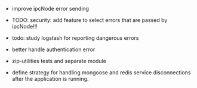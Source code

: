 - improve ipcNode error sending
- TODO: security: add feature to select errors that are passed by ipcNode!!!
- todo: study logstash for reporting dangerous errors

- better handle authentication error

- zip-utilities tests and separate module

- define strategy for handling mongoose and redis service disconnections after the application is running.